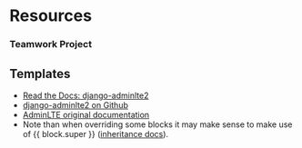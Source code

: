 # Resources
### Teamwork Project


## Templates
- [Read the Docs: django-adminlte2](http://django-adminlte2.readthedocs.io/)
- [django-adminlte2 on Github](https://github.com/adamcharnock/django-adminlte2)
- [AdminLTE original documentation](https://almsaeedstudio.com/themes/AdminLTE/documentation/index.html)
- Note than when overriding some blocks it may make sense to make use of {{ block.super }} ([inheritance docs](https://docs.djangoproject.com/en/1.10/ref/templates/language/#template-inheritance)).
